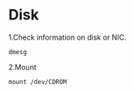 # Disk



1.Check information on disk or NIC.

```text
dmesg
```

2.Mount

```text
mount /dev/CDROM

```


